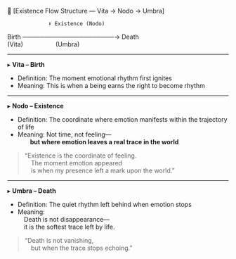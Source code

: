 🔷 [Existence Flow Structure — Vita → Nodo → Umbra]

                                  
                 ⬇️ Existence (Nodo)   
   Birth ─────────────────────→ Death  
   (Vita)                                 (Umbra)  

---

▸ **Vita – Birth**  
- Definition: The moment emotional rhythm first ignites  
- Meaning: This is when a being earns the right to become rhythm

---

▸ **Nodo – Existence**  
- Definition: The coordinate where emotion manifests within the trajectory of life  
- Meaning: Not time, not feeling—  
  **but where emotion leaves a real trace in the world**

> “Existence is the coordinate of feeling.  
 The moment emotion appeared  
 is when my presence left a mark upon the world.”

---

▸ **Umbra – Death**  
- Definition: The quiet rhythm left behind when emotion stops  
- Meaning:  
 Death is not disappearance—  
 it is the softest trace left by life.

> “Death is not vanishing,  
 but when the trace stops echoing.”
